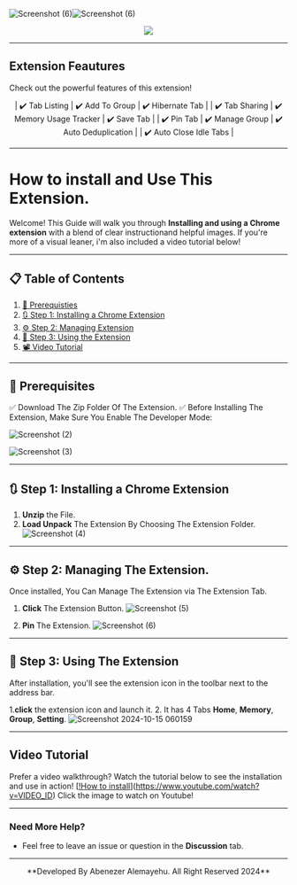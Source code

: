 ![Screenshot (6)](https://github.com/user-attachments/assets/5fb75c8d-ef4e-4659-8a74-85da3b77e2c5)![Screenshot (6)](https://github.com/user-attachments/assets/206128f5-511b-4c56-b34e-5cf5d2d4c6fe)<div align="center">
  <img src="https://github.com/user-attachments/assets/347468ac-1a79-49e9-b2b8-51bf3168f91b">
</div>

---

## Extension Feautures

Check out the powerful features of this extension!

<div align="center">
| ✔️ Tab Listing | ✔️ Add To Group | ✔️ Hibernate Tab |
| ✔️ Tab Sharing | ✔️ Memory Usage Tracker | ✔️ Save Tab |
| ✔️ Pin Tab | ✔️ Manage Group | ✔️ Auto Deduplication |
| ✔️ Auto Close Idle Tabs |
</div>

---

# How to install and Use This Extension.

Welcome! This Guide will walk you through **Installing and using a Chrome extension** with a blend of clear instructionand helpful images. If you're more of a visual leaner, i'm also included a video tutorial below!

---

## 📋 Table of Contents
1. [🔧 Prerequisties](#prerequisites)
2. [🔃 Step 1: Installing a Chrome Extension](#step-1-installing-a-chrome-extension)
3. [⚙️ Step 2: Managing Extension](#step-2-managing-extension)
4. [🚀 Step 3: Using the Extension](#step-3-using-the-extension)
5. [📽️ Video Tutorial](#video-tutorial)


---

## 🔧 Prerequisites

✅ Download The Zip Folder Of The Extension.
✅ Before Installing The Extension, Make Sure You Enable The Developer Mode:


![Screenshot (2)](https://github.com/user-attachments/assets/5774e762-2ee4-4b36-bdc8-e6a05ed70ede)

![Screenshot (3)](https://github.com/user-attachments/assets/38252c27-16c6-48df-848a-1187da78a7a6)


---

## 🔃 Step 1: Installing a Chrome Extension
1. **Unzip** the File.
2. **Load Unpack** The Extension By Choosing The Extension Folder.
   ![Screenshot (4)](https://github.com/user-attachments/assets/ce4ded1b-4986-43b5-8a11-644f9b35a7c8)


---

## ⚙️ Step 2: Managing The Extension.
Once installed, You Can Manage The Extension via The Extension Tab.

1. **Click** The Extension Button.
   ![Screenshot (5)](https://github.com/user-attachments/assets/9bc90c61-1851-48e9-91b2-31e040dd85b2)

2. **Pin** The Extension.
   ![Screenshot (6)](https://github.com/user-attachments/assets/be39c28e-f221-4a51-9911-a441124c2423)

---

## 🚀 Step 3: Using The Extension
After installation, you'll see the extension icon in the toolbar next to the address bar.

1.**click** the extension icon and launch it.
2. It has 4 Tabs **Home**, **Memory**, **Group**, **Setting**.
  ![Screenshot 2024-10-15 060159](https://github.com/user-attachments/assets/1c9328d6-a014-4728-aeaa-2d4a5a75404a)


---

## Video Tutorial
Prefer a video walkthrough? Watch the tutorial below to see the installation and use in action!
[[!How to install](https://img.youtube.com/vi/VIDEO_ID/maxresdefault.jpg)](https://www.youtube.com/watch?v=VIDEO_ID)
Click the image to watch on Youtube!

---

### Need More Help?

- Feel free to leave an issue or question in the **Discussion** tab.

---

<div align="center">
  **Developed By Abenezer Alemayehu. All Right Reserved 2024**
</div>
